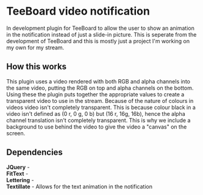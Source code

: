 <h1>TeeBoard video notification</h1>
In development plugin for TeeBoard to allow the user to show an animation in the notification instead of just a slide-in picture. This is seperate from the development of TeeBoard and this is mostly just a project I'm working on my own for my stream.


<h2>How this works</h2>
This plugin uses a video rendered with both RGB and alpha channels into the same video, putting the RGB on top and alpha channels on the bottom. Using these the plugin puts together the appropriate values to create a transparent video to use in the stream. Because of the nature of colours in videos video isn't completely transparent. This is because colour black in a video isn't defined as (0 r, 0 g, 0 b) but (16 r, 16g, 16b), hence the alpha channel translation isn't completely transparent. This is why we include a background to use behind the video to give the video a "canvas" on the screen. 

<h2>Dependencies</h2>
<b>JQuery</b> - </br>
<b>FitText</b> - </br>
<b>Lettering</b> - </br>
<b>Textillate</b> - Allows for the text animation in the notification </br>
